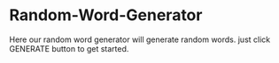 # Random-Word-Generator
Here our random word generator will generate random words. just click GENERATE button to get started.
